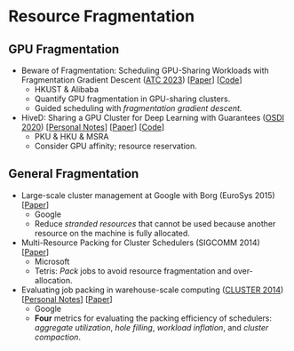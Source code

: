 # Resource Fragmentation

## GPU Fragmentation

* Beware of Fragmentation: Scheduling GPU-Sharing Workloads with Fragmentation Gradient Descent ([ATC 2023](../reading-notes/conference/atc-2023/)) \[[Paper](https://www.usenix.org/conference/atc23/presentation/weng)] \[[Code](https://github.com/hkust-adsl/kubernetes-scheduler-simulator)]
  * HKUST & Alibaba
  * Quantify GPU fragmentation in GPU-sharing clusters.
  * Guided scheduling with _fragmentation gradient descent._
* HiveD: Sharing a GPU Cluster for Deep Learning with Guarantees ([OSDI 2020](../reading-notes/conference/osdi-2020/)) \[[Personal Notes](../reading-notes/conference/osdi-2020/hived.md)] \[[Paper](https://www.usenix.org/conference/osdi20/presentation/zhao-hanyu)] \[[Code](https://github.com/microsoft/hivedscheduler)]
  * PKU & HKU & MSRA
  * Consider GPU affinity; resource reservation.

## General Fragmentation

* Large-scale cluster management at Google with Borg (EuroSys 2015) \[[Paper](https://dl.acm.org/doi/10.1145/2741948.2741964)]
  * Google
  * Reduce _stranded resources_ that cannot be used because another resource on the machine is fully allocated.
* Multi-Resource Packing for Cluster Schedulers (SIGCOMM 2014) \[[Paper](https://dl.acm.org/doi/10.1145/2619239.2626334)]
  * Microsoft
  * Tetris: _Pack_ jobs to avoid resource fragmentation and over-allocation.
* Evaluating job packing in warehouse-scale computing ([CLUSTER 2014](../reading-notes/conference/CLUSTER-2014/)) \[[Personal Notes](../reading-notes/conference/cluster-2014/evaluating-job-packing.md)] \[[Paper](https://static.googleusercontent.com/media/research.google.com/en/pubs/archive/43103.pdf)]
  * Google
  * **Four** metrics for evaluating the packing efficiency of schedulers: _aggregate utilization_, _hole filling_, _workload inflation_, and _cluster compaction_.

